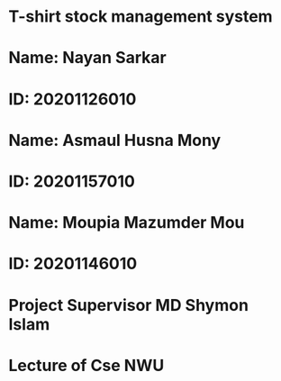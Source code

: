 # T-shirt stock management system


# Name: Nayan Sarkar
# ID: 20201126010


# Name: Asmaul Husna Mony
# ID: 20201157010


# Name: Moupia Mazumder Mou 
# ID: 20201146010


# Project Supervisor MD Shymon Islam
# Lecture of Cse NWU

